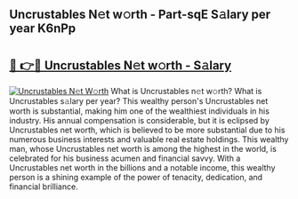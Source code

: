 ## Uncrustables N𝚎t w𝚘rth - Part-sqE S𝚊lary per year K6nPp

# <h2><a href="http://gc05gl.nevu.top/?p=Uncrustables">🔗 👉🔴 Uncrustables N𝚎t w𝚘rth - S𝚊lary</a></h2>

[![Uncrustables N𝚎t W𝚘rth](https://i.imgur.com/Oavwk0R.jpeg)](http://gc05gl.nevu.top/?p=Uncrustables)
What is Uncrustables n𝚎t w𝚘rth? What is Uncrustables s𝚊lary per year?
This wealthy person's Uncrustables net worth is substantial, making him one of the wealthiest individuals in his industry. His annual compensation is considerable, but it is eclipsed by Uncrustables net worth, which is believed to be more substantial due to his numerous business interests and valuable real estate holdings. This wealthy man, whose Uncrustables net worth is among the highest in the world, is celebrated for his business acumen and financial savvy. With a Uncrustables net worth in the billions and a notable income, this wealthy person is a shining example of the power of tenacity, dedication, and financial brilliance.
